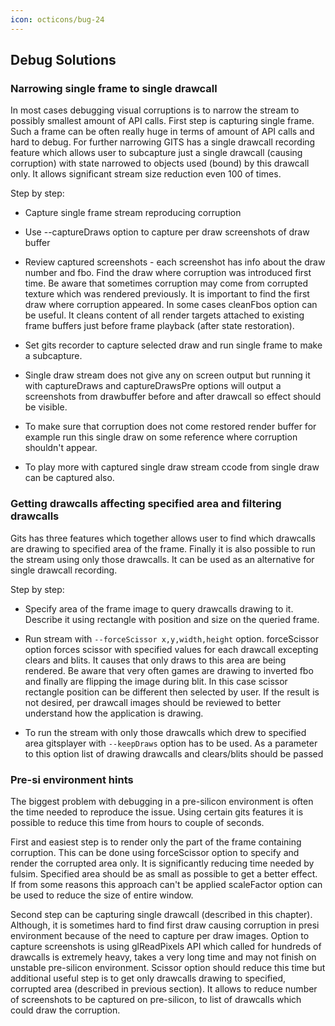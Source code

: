 ```yaml
---
icon: octicons/bug-24
---
```

## Debug Solutions

### Narrowing single frame to single drawcall

In most cases debugging visual corruptions is to narrow the stream to
possibly smallest amount of API calls. First step is capturing single
frame. Such a frame can be often really huge in terms of amount of API
calls and hard to debug. For further narrowing GITS has a single
drawcall recording feature which allows user to subcapture just a single
drawcall (causing corruption) with state narrowed to objects used
(bound) by this drawcall only. It allows significant stream size
reduction even 100 of times.

Step by step:

- Capture single frame stream reproducing corruption

- Use --captureDraws option to capture per draw screenshots of draw
  buffer

- Review captured screenshots - each screenshot has info about the
  draw number and fbo. Find the draw where corruption was introduced
  first time. Be aware that sometimes corruption may come from
  corrupted texture which was rendered previously. It is important to
  find the first draw where corruption appeared. In some cases
  cleanFbos option can be useful. It cleans content of all render
  targets attached to existing frame buffers just before frame
  playback (after state restoration).

- Set gits recorder to capture selected draw and run single frame to
  make a subcapture.

- Single draw stream does not give any on screen output but running it
  with captureDraws and captureDrawsPre options will output a
  screenshots from drawbuffer before and after drawcall so effect
  should be visible.

- To make sure that corruption does not come restored render buffer
  for example run this single draw on some reference where corruption
  shouldn't appear.

- To play more with captured single draw stream ccode from single draw
  can be captured also.

### Getting drawcalls affecting specified area and filtering drawcalls

Gits has three features which together allows user to find which
drawcalls are drawing to specified area of the frame. Finally it is also
possible to run the stream using only those drawcalls. It can be used as
an alternative for single drawcall recording.

Step by step:

- Specify area of the frame image to query drawcalls drawing to it.
  Describe it using rectangle with position and size on the queried
  frame.

- Run stream with `--forceScissor x,y,width,height` option.
  forceScissor option forces scissor with specified values for each
  drawcall excepting clears and blits. It causes that only draws to
  this area are being rendered. Be aware that very often games are
  drawing to inverted fbo and finally are flipping the image during
  blit. In this case scissor rectangle position can be different then
  selected by user. If the result is not desired, per drawcall images
  should be reviewed to better understand how the application is
  drawing.

- To run the stream with only those drawcalls which drew to specified
  area gitsplayer with `--keepDraws` option has to be used. As a
  parameter to this option list of drawing drawcalls and clears/blits
  should be passed

### Pre-si environment hints

The biggest problem with debugging in a pre-silicon environment is often
the time needed to reproduce the issue. Using certain gits features it
is possible to reduce this time from hours to couple of seconds.

First and easiest step is to render only the part of the frame
containing corruption. This can be done using forceScissor option to
specify and render the corrupted area only. It is significantly reducing
time needed by fulsim. Specified area should be as small as possible to
get a better effect. If from some reasons this approach can't be applied
scaleFactor option can be used to reduce the size of entire window.

Second step can be capturing single drawcall (described in this
chapter). Although, it is sometimes hard to find first draw causing
corruption in presi environment because of the need to capture per draw
images. Option to capture screenshots is using glReadPixels API which
called for hundreds of drawcalls is extremely heavy, takes a very long
time and may not finish on unstable pre-silicon environment. Scissor
option should reduce this time but additional useful step is to get only
drawcalls drawing to specified, corrupted area (described in previous
section). It allows to reduce number of screenshots to be captured on
pre-silicon, to list of drawcalls which could draw the corruption.

